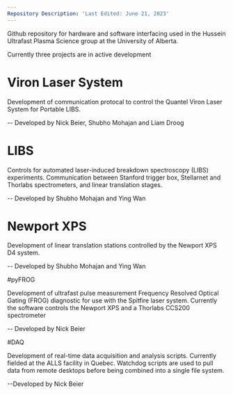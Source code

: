 ```yaml
---
Repository Description: 'Last Edited: June 21, 2023'
---
```


Github repository for hardware and software interfacing used in the Hussein Ultrafast Plasma Science group at the University of Alberta.

Currently three projects are in active development

# Viron Laser System

Development of communication protocal to control the Quantel Viron Laser System for Portable LIBS.

-- Developed by Nick Beier, Shubho Mohajan and Liam Droog

# LIBS

Controls for automated laser-induced breakdown spectroscopy (LIBS) experiments. Communication between Stanford trigger box, Stellarnet and Thorlabs spectrometers, and linear translation stages.

-- Developed by Shubho Mohajan and Ying Wan

# Newport XPS

Development of linear translation stations controlled by the Newport XPS D4 system.

-- Developed by Shubho Mohajan and Ying Wan

#pyFROG

Development of ultrafast pulse measurement Frequency Resolved Optical Gating (FROG) diagnostic for use with the Spitfire laser system. Currently the software controls the Newport XPS and a Thorlabs CCS200 spectrometer

-- Developed by Nick Beier

#DAQ

Development of real-time data acquisition and analysis scripts. Currently fielded at the ALLS facility in Quebec. Watchdog scripts are used to pull data from remote desktops before being combined into a single file system.

--Developed by Nick Beier
